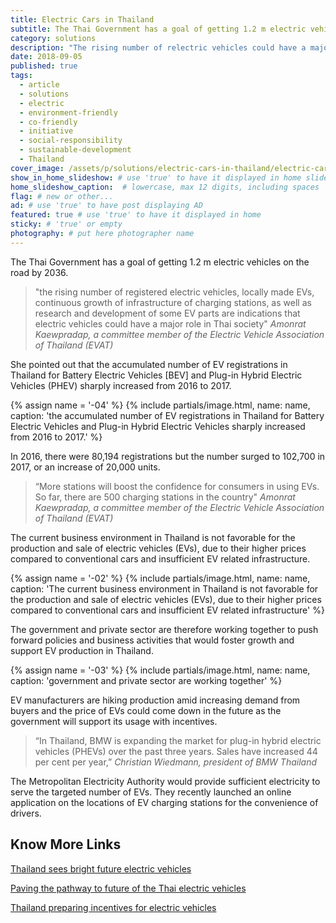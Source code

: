 ```yaml
---
title: Electric Cars in Thailand
subtitle: The Thai Government has a goal of getting 1.2 m electric vehicles on the road by 2036.
category: solutions
description: "The rising number of relectric vehicles could have a major role in our society said Amonrat Kaewpradap of the Electric Vehicle Association of Thailand."
date: 2018-09-05
published: true
tags:
  - article
  - solutions
  - electric
  - environment-friendly
  - co-friendly
  - initiative
  - social-responsibility
  - sustainable-development
  - Thailand
cover_image: /assets/p/solutions/electric-cars-in-thailand/electric-cars-in-thailand.jpg
show_in_home_slideshow: # use 'true' to have it displayed in home slideshow
home_slideshow_caption:  # lowercase, max 12 digits, including spaces
flag: # new or other...
ad: # use 'true' to have post displaying AD
featured: true # use 'true' to have it displayed in home
sticky: # 'true' or empty
photography: # put here photographer name
---
```


The Thai Government has a goal of getting 1.2 m electric vehicles on the road by 2036.

>"the rising number of registered electric vehicles, locally made EVs, continuous growth of infrastructure of charging stations, as well as research and development of some EV parts are indications that electric vehicles could have a major role in Thai society" _Amonrat Kaewpradap, a committee member of the Electric Vehicle Association of Thailand (EVAT)_

She pointed out that the accumulated number of EV registrations in Thailand for Battery Electric Vehicles [BEV] and Plug-in Hybrid Electric Vehicles (PHEV) sharply increased from 2016 to 2017.

{% assign name = '-04' %}
{% include partials/image.html, name: name, caption: 'the accumulated number of EV registrations in Thailand for Battery Electric Vehicles and Plug-in Hybrid Electric Vehicles sharply increased from 2016 to 2017.' %}



In 2016, there were 80,194 registrations but the number surged to 102,700 in 2017, or an increase of 20,000 units.

>“More stations will boost the confidence for consumers in using EVs. So far, there are 500 charging stations in the country" _Amonrat Kaewpradap, a committee member of the Electric Vehicle Association of Thailand (EVAT)_

The current business environment in Thailand is not favorable for the production and sale of electric vehicles (EVs), due to their higher prices compared to conventional cars and insufficient EV related infrastructure.

{% assign name = '-02' %}
{% include partials/image.html, name: name, caption: 'The current business environment in Thailand is not favorable for the production and sale of electric vehicles (EVs), due to their higher prices compared to conventional cars and insufficient EV related infrastructure' %}



The government and private sector are therefore working together to push forward policies and business activities that would foster growth and support EV production in Thailand.

{% assign name = '-03' %}
{% include partials/image.html, name: name, caption: 'government and private sector are working together' %}



EV manufacturers are hiking production amid increasing demand from buyers
and the price of EVs could come down in the future as the government will support its usage with incentives.

>“In Thailand, BMW is expanding the market for plug-in hybrid electric vehicles (PHEVs) over the past three years. Sales have increased 44 per cent per year,” _Christian Wiedmann, president of BMW Thailand_

The Metropolitan Electricity Authority would provide sufficient electricity to serve the targeted number of EVs.  They recently launched an online application on the locations of EV charging stations for the convenience of drivers.


## Know More Links

[Thailand sees bright future electric vehicles](https://www.wardsauto.com/engines/thailand-sees-bright-future-electric-vehicles)

[Paving the pathway to future of the Thai electric vehicles](https://www.scbeic.com/en/detail/product/2441)

[Thailand preparing incentives for electric vehicles](http://thaiembdc.org/2017/03/27/thailand-preparing-incentives-for-electric-vehicles/)
